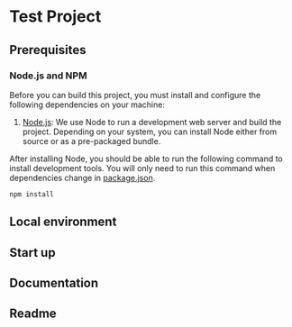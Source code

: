# Test Project

## Prerequisites

### Node.js and NPM

Before you can build this project, you must install and configure the following dependencies on your machine:

1. [Node.js](https://nodejs.org/): We use Node to run a development web server and build the project.
   Depending on your system, you can install Node either from source or as a pre-packaged bundle.

After installing Node, you should be able to run the following command to install development tools.
You will only need to run this command when dependencies change in [package.json](package.json).

```
npm install
```

## Local environment

<!-- jhipster-needle-localEnvironment -->

## Start up

<!-- jhipster-needle-startupCommand -->

## Documentation

<!-- jhipster-needle-documentation -->

## Readme

<!-- jhipster-needle-readme -->
